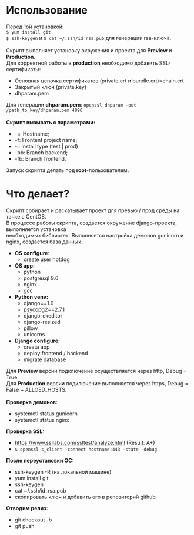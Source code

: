 # Использование 

Перед 1ой установкой: 
<br>
`$ yum install git`
<br>
`$ ssh-keygen` и `$ cat ~/.ssh/id_rsa.pub` для генерации rsa-ключа.
<br>
<br>
Скрипт выполняет установку окружения и проекта для **Preview** и **Production**.
<br>
Для корректной работы в **production** необходимо добавить SSL-сертификаты:
<br>
- Основная цепочка сертификатов (private.crt и bundle.crt)=chain.crt
- Закрытый ключ (private.key)
- dhparam.pem

Для генерации **dhparam.pem**:
`openssl dhparam -out /path_to_key/dhparam.pem 4096`
<br>
<br>
**Скрипт вызывать с параметрами:**
* -s: Hostname;
* -f: Frontent project name;
* -i: Install type (test | prod)
* -bb: Branch backend;
* -fb: Branch frontend.

Запуск скрипта делать под **root**-пользователем.

# Что делает?

Скрипт собирает и раскатывает проект для превью / прод среды на тачке с CentOS. 
<br>
В процессе работы скрипта, создается окружение django-проекта, выполняется установка
<br>
необходимых библиотек. Выполняется настройка демонов gunicorn и nginx, создается база данных.
<br>
* **OS configure**:
  * create user hotdog
* **OS app:**
  * python
  * postgresql 9.6
  * nginx
  * gcc
* **Python venv:**
  * django==1.9
  * psycopg2==2.7.1
  * django-ckeditor
  * django-resized
  * pillow
  * unicorns
* **Django configure:**
  * creata app
  * deploy frontend / backend
  * migrate database

Для **Preview** версии подключение осуществляется через http, Debug = True
<br>
Для **Production** версии подключение выполняется через https, Debug = False + ALLOED_HOSTS.
<br><br>
**Проверка демонов:**
- systemctl status gunicorn
- systemctl status nginx

**Проверка SSL:**
- https://www.ssllabs.com/ssltest/analyze.html (Result: A+)
- `$ openssl s_client -connect hostname:443 -state -debug`

**После переустановки ОС:** 
- ssh-keygen -R <host> (на локальной машине)
- yum install git
- ssh-keygen
- cat ~/.ssh/id_rsa.pub 
- скопировать ключ и добавить его в репозиторий github

**Отводим релиз:**
- git checkout -b <branch>
- git push <remote-name> <branch-name>
